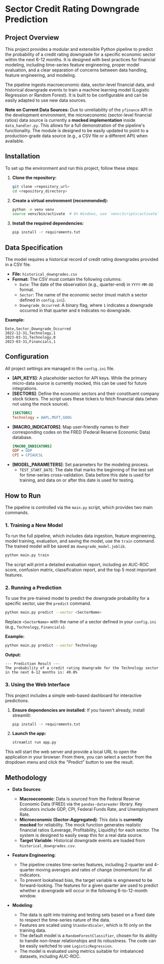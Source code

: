 # Sector Credit Rating Downgrade Prediction

## Project Overview

This project provides a modular and extensible Python pipeline to predict the probability of a credit rating downgrade for a specific economic sector within the next 6-12 months. It is designed with best practices for financial modeling, including time-series feature engineering, proper model evaluation, and a clear separation of concerns between data handling, feature engineering, and modeling.

The pipeline ingests macroeconomic data, sector-level financial data, and historical downgrade events to train a machine learning model (Logistic Regression or Random Forest). It is built to be configurable and can be easily adapted to use new data sources.

**Note on Current Data Sources:** Due to unreliability of the `yfinance` API in the development environment, the microeconomic (sector-level financial ratios) data source is currently a **mocked implementation** inside `data_handler.py`. This allows for a full demonstration of the pipeline's functionality. The module is designed to be easily updated to point to a production-grade data source (e.g., a CSV file or a different API) when available.

## Installation

To set up the environment and run this project, follow these steps:

1.  **Clone the repository:**
    ```bash
    git clone <repository_url>
    cd <repository_directory>
    ```

2.  **Create a virtual environment (recommended):**
    ```bash
    python -m venv venv
    source venv/bin/activate  # On Windows, use `venv\Scripts\activate`
    ```

3.  **Install the required dependencies:**
    ```bash
    pip install -r requirements.txt
    ```

## Data Specification

The model requires a historical record of credit rating downgrades provided in a CSV file.

*   **File:** `historical_downgrades.csv`
*   **Format:** The CSV must contain the following columns:
    *   `Date`: The date of the observation (e.g., quarter-end) in `YYYY-MM-DD` format.
    *   `Sector`: The name of the economic sector (must match a sector defined in `config.ini`).
    *   `Downgrade_Occurred`: A binary flag, where `1` indicates a downgrade occurred in that quarter and `0` indicates no downgrade.

**Example:**
```csv
Date,Sector,Downgrade_Occurred
2022-12-31,Technology,1
2023-03-31,Technology,0
2023-03-31,Financials,1
```

## Configuration

All project settings are managed in the `config.ini` file.

*   **[API_KEYS]**: A placeholder section for API keys. While the primary micro-data source is currently mocked, this can be used for future integrations.
*   **[SECTORS]**: Define the economic sectors and their constituent company stock tickers. The script uses these tickers to fetch financial data (when not using the mock source).
    ```ini
    [SECTORS]
    Technology = AAPL,MSFT,GOOG
    ```
*   **[MACRO_INDICATORS]**: Map user-friendly names to their corresponding codes on the FRED (Federal Reserve Economic Data) database.
    ```ini
    [MACRO_INDICATORS]
    GDP = GDP
    CPI = CPIAUCSL
    ```
*   **[MODEL_PARAMETERS]**: Set parameters for the modeling process.
    *   `TEST_START_DATE`: The date that marks the beginning of the test set for time-series cross-validation. Data before this date is used for training, and data on or after this date is used for testing.

## How to Run

The pipeline is controlled via the `main.py` script, which provides two main commands.

### 1. Training a New Model

To run the full pipeline, which includes data ingestion, feature engineering, model training, evaluation, and saving the model, use the `train` command. The trained model will be saved as `downgrade_model.joblib`.

```bash
python main.py train
```
The script will print a detailed evaluation report, including an AUC-ROC score, confusion matrix, classification report, and the top 5 most important features.

### 2. Running a Prediction

To use the pre-trained model to predict the downgrade probability for a specific sector, use the `predict` command.

```bash
python main.py predict --sector <SectorName>
```

Replace `<SectorName>` with the name of a sector defined in your `config.ini` (e.g., `Technology`, `Financials`).

**Example:**
```bash
python main.py predict --sector Technology
```

**Output:**
```
--- Prediction Result ---
The probability of a credit rating downgrade for the Technology sector in the next 6-12 months is: 49.0%
```

### 3. Using the Web Interface

This project includes a simple web-based dashboard for interactive predictions.

1.  **Ensure dependencies are installed:** If you haven't already, install streamlit:
    ```bash
    pip install -r requirements.txt
    ```
2.  **Launch the app:**
    ```bash
    streamlit run app.py
    ```
This will start the web server and provide a local URL to open the application in your browser. From there, you can select a sector from the dropdown menu and click the "Predict" button to see the result.

## Methodology

*   **Data Sources**:
    *   **Macroeconomic**: Data is sourced from the Federal Reserve Economic Data (FRED) via the `pandas-datareader` library. Key indicators include GDP, CPI, Federal Funds Rate, and Unemployment Rate.
    *   **Microeconomic (Sector-Aggregated)**: This data is **currently mocked** for reliability. The mock function generates realistic financial ratios (Leverage, Profitability, Liquidity) for each sector. The system is designed to easily swap this for a real data source.
    *   **Target Variable**: Historical downgrade events are loaded from `historical_downgrades.csv`.

*   **Feature Engineering**:
    *   The pipeline creates time-series features, including 2-quarter and 4-quarter moving averages and rates of change (momentum) for all indicators.
    *   To prevent lookahead bias, the target variable is engineered to be forward-looking. The features for a given quarter are used to predict whether a downgrade will occur in the following 6-to-12-month window.

*   **Modeling**:
    *   The data is split into training and testing sets based on a fixed date to respect the time-series nature of the data.
    *   Features are scaled using `StandardScaler`, which is fit only on the training data.
    *   The default model is a `RandomForestClassifier`, chosen for its ability to handle non-linear relationships and its robustness. The code can be easily switched to use `LogisticRegression`.
    *   The model is evaluated using metrics suitable for imbalanced datasets, including AUC-ROC.

